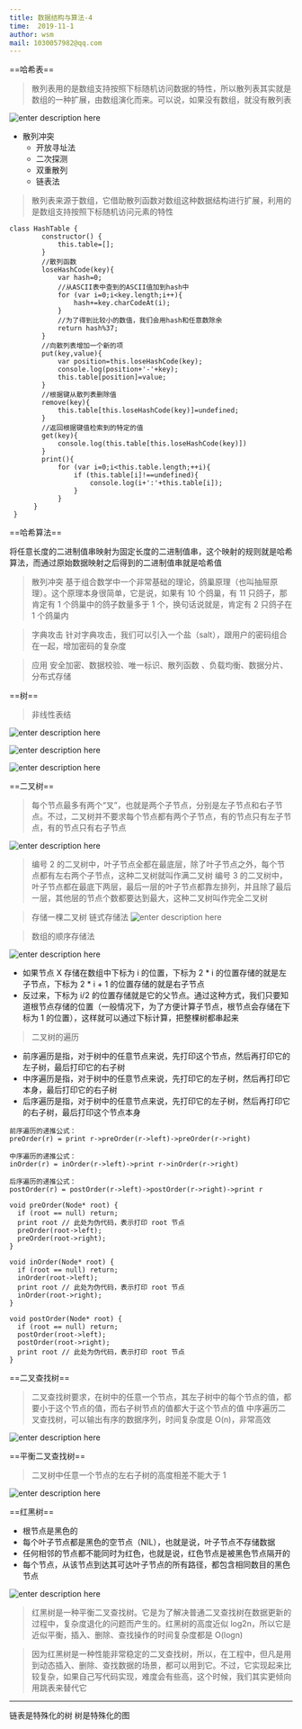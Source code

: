 ```yaml
---
title: 数据结构与算法-4
time:  2019-11-1
author: wsm
mail: 1030057982@qq.com
---
```

==哈希表==
> 散列表用的是数组支持按照下标随机访问数据的特性，所以散列表其实就是数组的一种扩展，由数组演化而来。可以说，如果没有数组，就没有散列表

![enter description here](https://img.wsmpage.cn/learning/2019-11-1/1572570208944.png)

* 散列冲突
	* 开放寻址法
	* 二次探测
	* 双重散列
	* 链表法 

> 散列表来源于数组，它借助散列函数对数组这种数据结构进行扩展，利用的是数组支持按照下标随机访问元素的特性

```
class HashTable {
        constructor() {
            this.table=[];
        }
        //散列函数
        loseHashCode(key){
            var hash=0;
            //从ASCII表中查到的ASCII值加到hash中
            for (var i=0;i<key.length;i++){
                hash+=key.charCodeAt(i);
            }
            //为了得到比较小的数值，我们会用hash和任意数除余
            return hash%37;
        }
        //向散列表增加一个新的项
        put(key,value){
            var position=this.loseHashCode(key);
            console.log(position+'-'+key);
            this.table[position]=value;
        }
        //根据键从散列表删除值
        remove(key){
            this.table[this.loseHashCode(key)]=undefined;
        }
        //返回根据键值检索到的特定的值
        get(key){
            console.log(this.table[this.loseHashCode(key)])
        }
        print(){
            for (var i=0;i<this.table.length;++i){
                if (this.table[i]!==undefined){
                    console.log(i+':'+this.table[i]);
                }
            }
      }
 }
```

==哈希算法==

将任意长度的二进制值串映射为固定长度的二进制值串，这个映射的规则就是哈希算法，而通过原始数据映射之后得到的二进制值串就是哈希值


> 散列冲突
> 基于组合数学中一个非常基础的理论，鸽巢原理（也叫抽屉原理）。这个原理本身很简单，它是说，如果有 10 个鸽巢，有 11 只鸽子，那肯定有 1 个鸽巢中的鸽子数量多于 1 个，换句话说就是，肯定有 2 只鸽子在 1 个鸽巢内

> 字典攻击
> 针对字典攻击，我们可以引入一个盐（salt），跟用户的密码组合在一起，增加密码的复杂度

> 应用
> 安全加密、数据校验、唯一标识、散列函数 、负载均衡、数据分片、分布式存储


==树==
> 非线性表结

![enter description here](https://img.wsmpage.cn/learning/2019-11-2/1572693769955.png)

![enter description here](https://img.wsmpage.cn/learning/2019-11-2/1572693785578.png)

![enter description here](https://img.wsmpage.cn/learning/2019-11-2/1572693901388.png)

==二叉树==
> 每个节点最多有两个“叉”，也就是两个子节点，分别是左子节点和右子节点。不过，二叉树并不要求每个节点都有两个子节点，有的节点只有左子节点，有的节点只有右子节点

![enter description here](https://img.wsmpage.cn/learning/2019-11-2/1572694156870.png)

> 编号 2 的二叉树中，叶子节点全都在最底层，除了叶子节点之外，每个节点都有左右两个子节点，这种二叉树就叫作满二叉树
> 编号 3 的二叉树中，叶子节点都在最底下两层，最后一层的叶子节点都靠左排列，并且除了最后一层，其他层的节点个数都要达到最大，这种二叉树叫作完全二叉树

> 存储一棵二叉树
> 链式存储法
![enter description here](https://img.wsmpage.cn/learning/2019-11-2/1572694576618.png)

> 数组的顺序存储法

![enter description here](https://img.wsmpage.cn/learning/2019-11-2/1572694587977.png)

* 如果节点 X 存储在数组中下标为 i 的位置，下标为 2 * i 的位置存储的就是左子节点，下标为 2 * i + 1 的位置存储的就是右子节点
* 反过来，下标为 i/2 的位置存储就是它的父节点。通过这种方式，我们只要知道根节点存储的位置（一般情况下，为了方便计算子节点，根节点会存储在下标为 1 的位置），这样就可以通过下标计算，把整棵树都串起来

> 二叉树的遍历

* 前序遍历是指，对于树中的任意节点来说，先打印这个节点，然后再打印它的左子树，最后打印它的右子树
* 中序遍历是指，对于树中的任意节点来说，先打印它的左子树，然后再打印它本身，最后打印它的右子树
* 后序遍历是指，对于树中的任意节点来说，先打印它的左子树，然后再打印它的右子树，最后打印这个节点本身

```
前序遍历的递推公式：
preOrder(r) = print r->preOrder(r->left)->preOrder(r->right)
 
中序遍历的递推公式：
inOrder(r) = inOrder(r->left)->print r->inOrder(r->right)
 
后序遍历的递推公式：
postOrder(r) = postOrder(r->left)->postOrder(r->right)->print r

```

```
void preOrder(Node* root) {
  if (root == null) return;
  print root // 此处为伪代码，表示打印 root 节点
  preOrder(root->left);
  preOrder(root->right);
}
 
void inOrder(Node* root) {
  if (root == null) return;
  inOrder(root->left);
  print root // 此处为伪代码，表示打印 root 节点
  inOrder(root->right);
}
 
void postOrder(Node* root) {
  if (root == null) return;
  postOrder(root->left);
  postOrder(root->right);
  print root // 此处为伪代码，表示打印 root 节点
}
```

==二叉查找树==
> 二叉查找树要求，在树中的任意一个节点，其左子树中的每个节点的值，都要小于这个节点的值，而右子树节点的值都大于这个节点的值
> 中序遍历二叉查找树，可以输出有序的数据序列，时间复杂度是 O(n)，非常高效

![enter description here](https://img.wsmpage.cn/learning/2019-11-2/1572699922945.png)

==平衡二叉查找树==
> 二叉树中任意一个节点的左右子树的高度相差不能大于 1

![enter description here](https://img.wsmpage.cn/learning/2019-11-4/1572848677896.png)

==红黑树==

* 根节点是黑色的
* 每个叶子节点都是黑色的空节点（NIL），也就是说，叶子节点不存储数据
* 任何相邻的节点都不能同时为红色，也就是说，红色节点是被黑色节点隔开的
* 每个节点，从该节点到达其可达叶子节点的所有路径，都包含相同数目的黑色节点

![enter description here](https://img.wsmpage.cn/learning/2019-11-4/1572850021866.png)

> 红黑树是一种平衡二叉查找树。它是为了解决普通二叉查找树在数据更新的过程中，复杂度退化的问题而产生的。红黑树的高度近似 log2n，所以它是近似平衡，插入、删除、查找操作的时间复杂度都是 O(logn)

> 因为红黑树是一种性能非常稳定的二叉查找树，所以，在工程中，但凡是用到动态插入、删除、查找数据的场景，都可以用到它。不过，它实现起来比较复杂，如果自己写代码实现，难度会有些高，这个时候，我们其实更倾向用跳表来替代它


****
链表是特殊化的树 树是特殊化的图